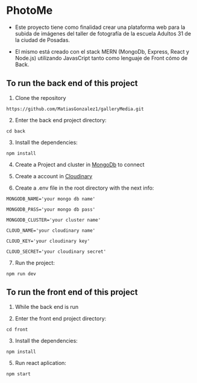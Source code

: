 # PhotoMe

- Este proyecto tiene como finalidad crear una plataforma web para la subida de imágenes del taller de fotografía de la escuela Adultos 31 de la ciudad de Posadas.

- El mismo está creado con el stack MERN (MongoDb, Express, React y Node.js) utilizando JavasCript tanto como lenguaje de Front cómo de Back.

## To run the back end of this project 

1. Clone the repository

```
https://github.com/MatiasGonzalez1/galleryMedia.git
```

2. Enter the back end project directory:

```
cd back
```

3. Install the dependencies:
```
npm install
```

4. Create a Project and cluster in [MongoDb](https://cloud.mongodb.com/) to connect

5. Create a account in [Cloudinary](https://cloudinary.com/)

6. Create a .env file in the root directory with the next info:

```
MONGODB_NAME='your mongo db name'

MONGODB_PASS='your mongo db pass'

MONGODB_CLUSTER='your cluster name'

CLOUD_NAME='your cloudinary name'

CLOUD_KEY='your cloudinary key'

CLOUD_SECRET='your cloudinary secret'
```

 7. Run the project:

```
npm run dev
```

## To run the front end of this project 

1. While the back end is run

2. Enter the front end project directory:
```
cd front
```

3. Install the dependencies:
```
npm install
```

5. Run react aplication:
```
npm start
```